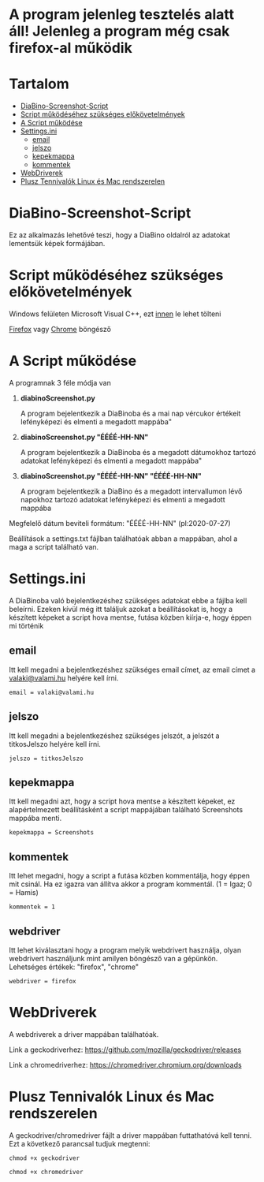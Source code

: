 # A program jelenleg tesztelés alatt áll! Jelenleg a program még csak firefox-al működik

# Tartalom
- [DiaBino-Screenshot-Script](#diabino-screenshot-script)
- [Script működéséhez szükséges előkövetelmények](#script-működéséhez-szükséges-előkövetelmények)
- [A Script működése](#a-script-működése)
- [Settings.ini](#settingsini)
  * [email](#email)
  * [jelszo](#jelszo)
  * [kepekmappa](#kepekmappa)
  * [kommentek](#kommentek)
- [WebDriverek](#webdriverek)
- [Plusz Tennivalók Linux és Mac rendszerelen](#plusz-tennivalók-linux-és-mac-rendszerelen)

# DiaBino-Screenshot-Script
Ez az alkalmazás lehetővé teszi, hogy a DiaBino oldalról az adatokat lementsük képek formájában.


# Script működéséhez szükséges előkövetelmények
Windows felületen Microsoft Visual C++, ezt [innen](https://support.microsoft.com/hu-hu/help/2977003/the-latest-supported-visual-c-downloads) le lehet tölteni

[Firefox](https://www.mozilla.org/hu/firefox/new/) vagy [Chrome](https://www.google.com/intl/hu/chrome/) böngésző

# A Script működése

A programnak 3 féle módja van
1. **diabinoScreenshot.py**

    A program bejelentkezik a DiaBinoba és a mai nap vércukor értékeit lefényképezi és elmenti a megadott mappába"
   
1. **diabinoScreenshot.py "ÉÉÉÉ-HH-NN"**

    A program bejelentkezik a DiaBinoba és a megadott dátumokhoz tartozó adatokat lefényképezi és elmenti a megadott mappába"

1. **diabinoScreenshot.py "ÉÉÉÉ-HH-NN" "ÉÉÉÉ-HH-NN"**

    A program bejelentkezik a DiaBino és a megadott intervallumon lévő napokhoz tartozó adatokat lefényképezi és elmenti a megadott mappába
 
 
 
 
Megfelelő dátum beviteli formátum: \"ÉÉÉÉ-HH-NN\" (pl:2020-07-27)

Beállítások a settings.txt fájlban találhatóak abban a mappában, ahol a maga a script található van.

# Settings.ini
A DiaBinoba való bejelentkezéshez szükséges adatokat ebbe a fájlba kell beleírni. Ezeken kívül még itt találjuk azokat a beállításokat is, hogy a készített képeket a script hova mentse, futása közben kiírja-e, hogy éppen mi történik 

## email
Itt kell megadni a bejelentkezéshez szükséges email címet, az email címet a valaki@valami.hu helyére kell írni.
```
email = valaki@valami.hu
```
## jelszo
Itt kell megadni a bejelentkezéshez szükséges jelszót, a jelszót a titkosJelszo helyére kell írni.
```
jelszo = titkosJelszo
```
## kepekmappa
Itt kell megadni azt, hogy a script hova mentse a készített képeket, ez alapértelmezett beállításként a script mappájában található Screenshots mappába menti.
```
kepekmappa = Screenshots
```
## kommentek
Itt lehet megadni, hogy a script a futása közben kommentálja, hogy éppen mit csinál. Ha ez igazra van állítva akkor a program kommentál. (1 = Igaz; 0 = Hamis)
```
kommentek = 1
```
## webdriver
Itt lehet kiválasztani hogy a program melyik webdrivert használja, olyan webdrivert használjunk mint amilyen böngésző van a gépünkön. Lehetséges értékek: "firefox", "chrome"
```
webdriver = firefox
```

# WebDriverek
A webdriverek a driver mappában találhatóak.

Link a geckodriverhez: https://github.com/mozilla/geckodriver/releases

Link a chromedriverhez: https://chromedriver.chromium.org/downloads

# Plusz Tennivalók Linux és Mac rendszerelen
A geckodriver/chromedriver fájlt a driver mappában futtathatóvá kell tenni. Ezt a következő parancsal tudjuk megtenni:
```
chmod +x geckodriver
```
```
chmod +x chromedriver
```
